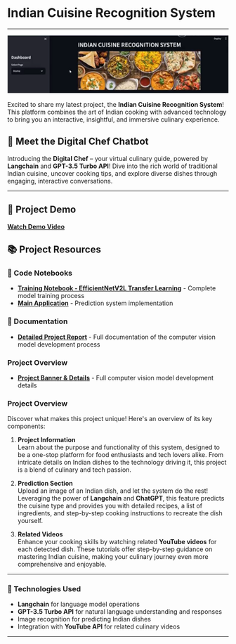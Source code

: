 # Indian Cuisine Recognition System
---
[![Project Screenshot](https://github.com/LearnCode801/Digital-Chef/blob/main/Indian%20Cuisine%20Recognition%20System%20Image.png)](https://www.linkedin.com/posts/muhammad-talha-806126234_indian-cuisine-recognition-system-a-culinary-activity-7150190049953832960-wJ25?utm_source=share&utm_medium=member_desktop)



Excited to share my latest project, the **Indian Cuisine Recognition System**! This platform combines the art of Indian cooking with advanced technology to bring you an interactive, insightful, and immersive culinary experience.

## 🌟 Meet the Digital Chef Chatbot
Introducing the **Digital Chef** – your virtual culinary guide, powered by **Langchain** and **GPT-3.5 Turbo API**! Dive into the rich world of traditional Indian cuisine, uncover cooking tips, and explore diverse dishes through engaging, interactive conversations.

---
## 🎥 Project Demo
**[Watch Demo Video](https://lnkd.in/p/dJPZti_G)**

## 📚 Project Resources

### 📓 Code Notebooks
- **[Training Notebook - EfficientNetV2L Transfer Learning](https://github.com/LearnCode801/Indian-Cuisine-Recognition-System/blob/main/efficientnetv2l-transferlearning-20-cusine.ipynb)** - Complete model training process
- **[Main Application](https://github.com/LearnCode801/Indian-Cuisine-Recognition-System/blob/main/main.py)** - Prediction system implementation

### 📄 Documentation
- **[Detailed Project Report](https://github.com/LearnCode801/Indian-Cuisine-Recognition-System/blob/main/Report.pdf)** - Full documentation of the computer vision model development process

### Project Overview
- **[Project Banner & Details](https://github.com/LearnCode801/Indian-Cuisine-Recognition-System/blob/main/bannar.png)** - Full computer vision model development details

### Project Overview
Discover what makes this project unique! Here's an overview of its key components:

1. **Project Information**  
   Learn about the purpose and functionality of this system, designed to be a one-stop platform for food enthusiasts and tech lovers alike. From intricate details on Indian dishes to the technology driving it, this project is a blend of culinary and tech passion.

2. **Prediction Section**  
   Upload an image of an Indian dish, and let the system do the rest! Leveraging the power of **Langchain** and **ChatGPT**, this feature predicts the cuisine type and provides you with detailed recipes, a list of ingredients, and step-by-step cooking instructions to recreate the dish yourself.

3. **Related Videos**  
   Enhance your cooking skills by watching related **YouTube videos** for each detected dish. These tutorials offer step-by-step guidance on mastering Indian cuisine, making your culinary journey even more comprehensive and enjoyable.

---

### 🔧 Technologies Used
- **Langchain** for language model operations
- **GPT-3.5 Turbo API** for natural language understanding and responses
- Image recognition for predicting Indian dishes
- Integration with **YouTube API** for related culinary videos

---
